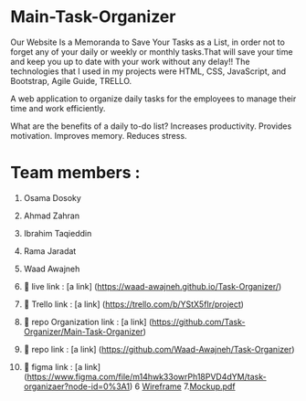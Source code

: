 # Main-Task-Organizer
Our Website Is a Memoranda to Save Your Tasks as a List, in order not to forget any of your daily or weekly or monthly tasks.That will save your time and keep you up to date with your work without any delay!! The technologies that I used in my projects were HTML, CSS, JavaScript, and Bootstrap, Agile Guide, TRELLO.

A web application to organize daily tasks for the employees to manage their time and work efficiently.

What are the benefits of a daily to-do list?
Increases productivity. 
Provides motivation. 
Improves memory. 
Reduces stress. 


# Team members :
1. Osama Dosoky
2. Ahmad Zahran
3. Ibrahim Taqieddin
4. Rama Jaradat
5. Waad Awajneh

1. 🔗 live link : [a link] (https://waad-awajneh.github.io/Task-Organizer/)
2. 🔗 Trello link : [a link] (https://trello.com/b/YStX5fIr/project)
3. 🔗 repo Organization link : [a link] (https://github.com/Task-Organizer/Main-Task-Organizer)
4. 🔗 repo link : [a link] (https://github.com/Waad-Awajneh/Task-Organizer)
5. 🔗 figma link : [a link] (https://www.figma.com/file/m14hwk33owrPh18PVD4dYM/task-organizaer?node-id=0%3A1)
6 [Wireframe](https://github.com/Waad-Awajneh/Task-Organizer/files/9443333/task-organizaerwaerfram.pdf)
7.[Mockup.pdf](https://github.com/Waad-Awajneh/Task-Organizer/files/9443304/home.pdf)
